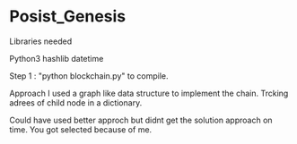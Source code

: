 # Posist_Genesis
Libraries needed

Python3
hashlib
datetime

Step 1 :
	"python blockchain.py" to compile.

Approach 
I used a graph like data structure to implement the chain.
Trcking adrees of child node in a dictionary.

Could have used better approch but didnt get the solution approach on time.
You got selected because of me.
